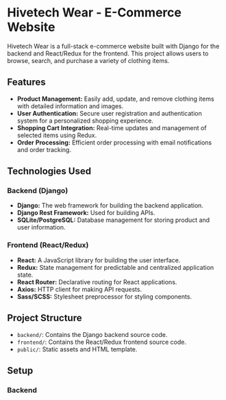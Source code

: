 # Hivetech Wear - E-Commerce Website
Hivetech Wear is a full-stack e-commerce website built with Django for the backend and React/Redux for the frontend. This project allows users to browse, search, and purchase a variety of clothing items.
## Features
- **Product Management:** Easily add, update, and remove clothing items with detailed information and images.
- **User Authentication:** Secure user registration and authentication system for a personalized shopping experience.
- **Shopping Cart Integration:** Real-time updates and management of selected items using Redux.
- **Order Processing:** Efficient order processing with email notifications and order tracking.
## Technologies Used
### Backend (Django)
- **Django:** The web framework for building the backend application.
- **Django Rest Framework:** Used for building APIs.
- **SQLite/PostgreSQL:** Database management for storing product and user information.
### Frontend (React/Redux)
- **React:** A JavaScript library for building the user interface.
- **Redux:** State management for predictable and centralized application state.
- **React Router:** Declarative routing for React applications.
- **Axios:** HTTP client for making API requests.
- **Sass/SCSS:** Stylesheet preprocessor for styling components.
## Project Structure
- `backend/`: Contains the Django backend source code.
- `frontend/`: Contains the React/Redux frontend source code.
- `public/`: Static assets and HTML template.
## Setup
### Backend
